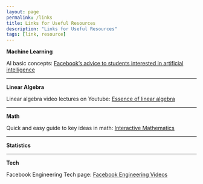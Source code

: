 ```yaml
---
layout: page
permalink: /links
title: Links for Useful Resources
description: "Links for Useful Resources"
tags: [link, resource]
---
```


**Machine Learning**

AI basic concepts: [Facebook’s advice to students interested in artificial intelligence](https://techcrunch.com/2016/12/01/facebooks-advice-to-students-interested-in-artificial-intelligence/)

---

**Linear Algebra**

Linear algebra video lectures on Youtube: [Essence of linear algebra
](https://www.youtube.com/playlist?list=PLZHQObOWTQDPD3MizzM2xVFitgF8hE_ab)

---

**Math**

Quick and easy guide to key ideas in math: [Interactive Mathematics](http://www.intmath.com/)

---

**Statistics**

---

**Tech**

Facebook Engineering Tech page: [Facebook Engineering Videos](https://www.facebook.com/pg/Engineering/videos/)

